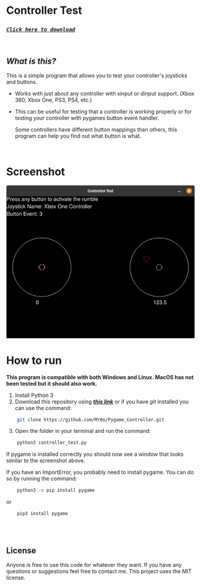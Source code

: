 # Controller Test

### [_`Click here to download`_](https://github.com/Mr0o/ControllerTest/archive/refs/heads/master.zip)

</br>

## **_What is this?_**
This is a simple program that allows you to test your controller's joysticks and buttons.

- Works with just about any controller with xinput or dinput support. (Xbox 360, Xbox One, PS3, PS4, etc.) 

- This can be useful for testing that a controller is working properly or for testing your controller with pygames button event handler. 
    
    Some controllers have different button mappings than others, this program can help you find out what button is what.

</br>

# Screenshot
<img src="screenshot.png" width="640"/>

</br>

# **How to run**

**This program is compatible with both Windows and Linux. MacOS has not been tested but it should also work.**

1) Install Python 3
2) Download this repository using [_**this link**_](https://github.com/Mr0o/ControllerTest/archive/refs/heads/master.zip) or if you have _git_ installed you can use the command:
```bash
    git clone https://github.com/Mr0o/Pygame_Controller.git
```
3) Open the folder in your terminal and run the command:
```bash
    python3 controller_test.py
```

If pygame is installed correctly you should now see a window that looks similar to the screenshot above.

If you have an ImportError, you probably need to install pygame. You can do so by running the command:
```bash
    python3 -m pip install pygame
```
or
```bash
    pip3 install pygame
```

</br>
<br/>

## License
Anyone is free to use this code for whatever they want. If you have any questions or suggestions feel free to contact me. This project uses the MIT license.